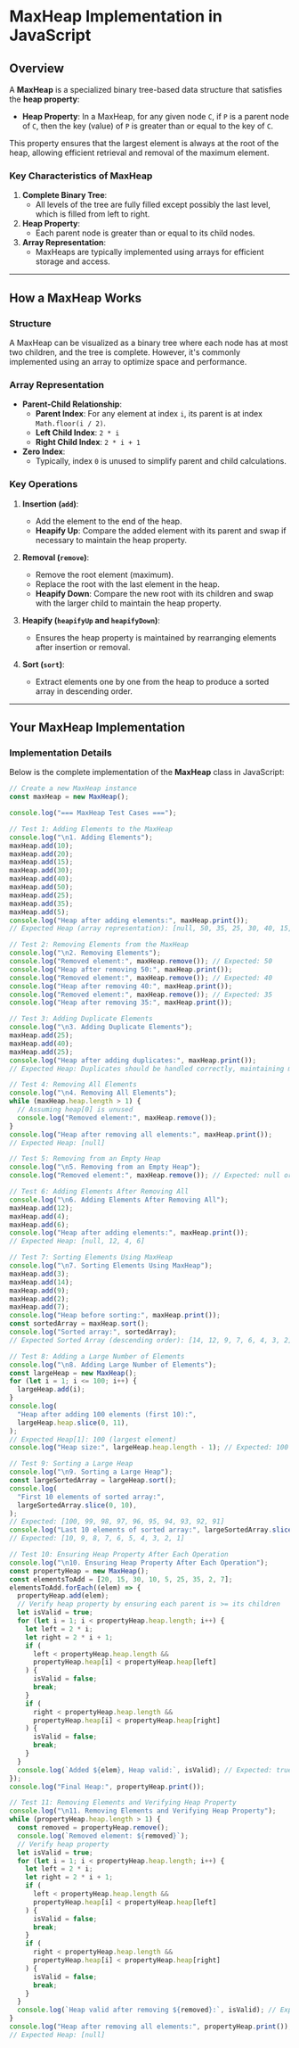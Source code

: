 # MaxHeap Implementation in JavaScript

## Overview

A **MaxHeap** is a specialized binary tree-based data structure that satisfies the **heap property**:

- **Heap Property**: In a MaxHeap, for any given node `C`, if `P` is a parent node of `C`, then the key (value) of `P` is greater than or equal to the key of `C`.

This property ensures that the largest element is always at the root of the heap, allowing efficient retrieval and removal of the maximum element.

### Key Characteristics of MaxHeap

1. **Complete Binary Tree**:
   - All levels of the tree are fully filled except possibly the last level, which is filled from left to right.
2. **Heap Property**:
   - Each parent node is greater than or equal to its child nodes.
3. **Array Representation**:
   - MaxHeaps are typically implemented using arrays for efficient storage and access.

---

## How a MaxHeap Works

### Structure

A MaxHeap can be visualized as a binary tree where each node has at most two children, and the tree is complete. However, it's commonly implemented using an array to optimize space and performance.

### Array Representation

- **Parent-Child Relationship**:
  - **Parent Index**: For any element at index `i`, its parent is at index `Math.floor(i / 2)`.
  - **Left Child Index**: `2 * i`
  - **Right Child Index**: `2 * i + 1`
- **Zero Index**:
  - Typically, index `0` is unused to simplify parent and child calculations.

### Key Operations

1. **Insertion (`add`)**:

   - Add the element to the end of the heap.
   - **Heapify Up**: Compare the added element with its parent and swap if necessary to maintain the heap property.

2. **Removal (`remove`)**:

   - Remove the root element (maximum).
   - Replace the root with the last element in the heap.
   - **Heapify Down**: Compare the new root with its children and swap with the larger child to maintain the heap property.

3. **Heapify (`heapifyUp` and `heapifyDown`)**:

   - Ensures the heap property is maintained by rearranging elements after insertion or removal.

4. **Sort (`sort`)**:
   - Extract elements one by one from the heap to produce a sorted array in descending order.

---

## Your MaxHeap Implementation

### Implementation Details

Below is the complete implementation of the **MaxHeap** class in JavaScript:

```javascript
// Create a new MaxHeap instance
const maxHeap = new MaxHeap();

console.log("=== MaxHeap Test Cases ===");

// Test 1: Adding Elements to the MaxHeap
console.log("\n1. Adding Elements");
maxHeap.add(10);
maxHeap.add(20);
maxHeap.add(15);
maxHeap.add(30);
maxHeap.add(40);
maxHeap.add(50);
maxHeap.add(25);
maxHeap.add(35);
maxHeap.add(5);
console.log("Heap after adding elements:", maxHeap.print());
// Expected Heap (array representation): [null, 50, 35, 25, 30, 40, 15, 20, 10, 5]

// Test 2: Removing Elements from the MaxHeap
console.log("\n2. Removing Elements");
console.log("Removed element:", maxHeap.remove()); // Expected: 50
console.log("Heap after removing 50:", maxHeap.print());
console.log("Removed element:", maxHeap.remove()); // Expected: 40
console.log("Heap after removing 40:", maxHeap.print());
console.log("Removed element:", maxHeap.remove()); // Expected: 35
console.log("Heap after removing 35:", maxHeap.print());

// Test 3: Adding Duplicate Elements
console.log("\n3. Adding Duplicate Elements");
maxHeap.add(25);
maxHeap.add(40);
maxHeap.add(25);
console.log("Heap after adding duplicates:", maxHeap.print());
// Expected Heap: Duplicates should be handled correctly, maintaining max-heap property

// Test 4: Removing All Elements
console.log("\n4. Removing All Elements");
while (maxHeap.heap.length > 1) {
  // Assuming heap[0] is unused
  console.log("Removed element:", maxHeap.remove());
}
console.log("Heap after removing all elements:", maxHeap.print());
// Expected Heap: [null]

// Test 5: Removing from an Empty Heap
console.log("\n5. Removing from an Empty Heap");
console.log("Removed element:", maxHeap.remove()); // Expected: null or appropriate handling

// Test 6: Adding Elements After Removing All
console.log("\n6. Adding Elements After Removing All");
maxHeap.add(12);
maxHeap.add(4);
maxHeap.add(6);
console.log("Heap after adding elements:", maxHeap.print());
// Expected Heap: [null, 12, 4, 6]

// Test 7: Sorting Elements Using MaxHeap
console.log("\n7. Sorting Elements Using MaxHeap");
maxHeap.add(3);
maxHeap.add(14);
maxHeap.add(9);
maxHeap.add(2);
maxHeap.add(7);
console.log("Heap before sorting:", maxHeap.print());
const sortedArray = maxHeap.sort();
console.log("Sorted array:", sortedArray);
// Expected Sorted Array (descending order): [14, 12, 9, 7, 6, 4, 3, 2]

// Test 8: Adding a Large Number of Elements
console.log("\n8. Adding Large Number of Elements");
const largeHeap = new MaxHeap();
for (let i = 1; i <= 100; i++) {
  largeHeap.add(i);
}
console.log(
  "Heap after adding 100 elements (first 10):",
  largeHeap.heap.slice(0, 11),
);
// Expected Heap[1]: 100 (largest element)
console.log("Heap size:", largeHeap.heap.length - 1); // Expected: 100

// Test 9: Sorting a Large Heap
console.log("\n9. Sorting a Large Heap");
const largeSortedArray = largeHeap.sort();
console.log(
  "First 10 elements of sorted array:",
  largeSortedArray.slice(0, 10),
);
// Expected: [100, 99, 98, 97, 96, 95, 94, 93, 92, 91]
console.log("Last 10 elements of sorted array:", largeSortedArray.slice(-10));
// Expected: [10, 9, 8, 7, 6, 5, 4, 3, 2, 1]

// Test 10: Ensuring Heap Property After Each Operation
console.log("\n10. Ensuring Heap Property After Each Operation");
const propertyHeap = new MaxHeap();
const elementsToAdd = [20, 15, 30, 10, 5, 25, 35, 2, 7];
elementsToAdd.forEach((elem) => {
  propertyHeap.add(elem);
  // Verify heap property by ensuring each parent is >= its children
  let isValid = true;
  for (let i = 1; i < propertyHeap.heap.length; i++) {
    let left = 2 * i;
    let right = 2 * i + 1;
    if (
      left < propertyHeap.heap.length &&
      propertyHeap.heap[i] < propertyHeap.heap[left]
    ) {
      isValid = false;
      break;
    }
    if (
      right < propertyHeap.heap.length &&
      propertyHeap.heap[i] < propertyHeap.heap[right]
    ) {
      isValid = false;
      break;
    }
  }
  console.log(`Added ${elem}, Heap valid:`, isValid); // Expected: true for all additions
});
console.log("Final Heap:", propertyHeap.print());

// Test 11: Removing Elements and Verifying Heap Property
console.log("\n11. Removing Elements and Verifying Heap Property");
while (propertyHeap.heap.length > 1) {
  const removed = propertyHeap.remove();
  console.log(`Removed element: ${removed}`);
  // Verify heap property
  let isValid = true;
  for (let i = 1; i < propertyHeap.heap.length; i++) {
    let left = 2 * i;
    let right = 2 * i + 1;
    if (
      left < propertyHeap.heap.length &&
      propertyHeap.heap[i] < propertyHeap.heap[left]
    ) {
      isValid = false;
      break;
    }
    if (
      right < propertyHeap.heap.length &&
      propertyHeap.heap[i] < propertyHeap.heap[right]
    ) {
      isValid = false;
      break;
    }
  }
  console.log(`Heap valid after removing ${removed}:`, isValid); // Expected: true for all removals
}
console.log("Heap after removing all elements:", propertyHeap.print());
// Expected Heap: [null]
```
